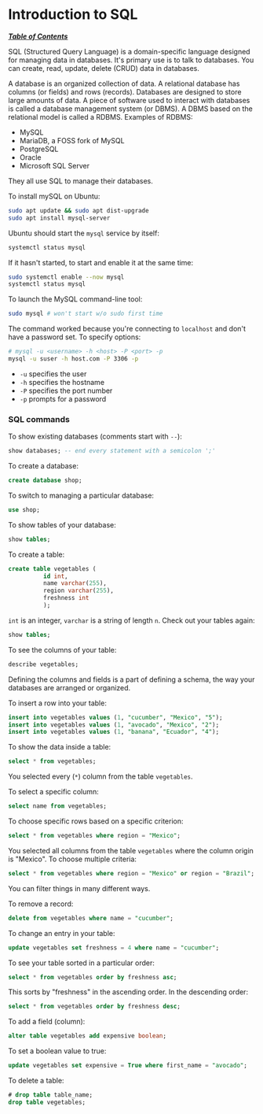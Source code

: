 # Introduction to SQL

[***Table of Contents***](/README.md)  

SQL (Structured Query Language) is a domain-specific language designed for
managing data in databases. It's primary use is to talk to databases. You can
create, read, update, delete (CRUD) data in databases.

A database is an organized collection of data. A relational database has
columns (or fields) and rows (records). Databases are designed to store large
amounts of data. A piece of software used to interact with databases is called
a database management system (or DBMS). A DBMS based on the relational model is
called a RDBMS. Examples of RDBMS:

- MySQL
- MariaDB, a FOSS fork of MySQL
- PostgreSQL
- Oracle
- Microsoft SQL Server

They all use SQL to manage their databases.

To install mySQL on Ubuntu:

```bash
sudo apt update && sudo apt dist-upgrade
sudo apt install mysql-server
```

Ubuntu should start the `mysql` service by itself:

```bash
systemctl status mysql
```

If it hasn't started, to start and enable it at the same time:

```bash
sudo systemctl enable --now mysql
systemctl status mysql
```

To launch the MySQL command-line tool:

```bash
sudo mysql # won't start w/o sudo first time
```

The command worked because you're connecting to `localhost` and don't have a
password set. To specify options:

```bash
# mysql -u <username> -h <host> -P <port> -p
mysql -u suser -h host.com -P 3306 -p
```

- `-u` specifies the user
- `-h` specifies the hostname
- `-P` specifies the port number
- `-p` prompts for a password

### SQL commands

To show existing databases (comments start with `--`):

```sql
show databases; -- end every statement with a semicolon ';'
```

To create a database:

```sql
create database shop;
```

To switch to managing a particular database:

```sql
use shop;
```

To show tables of your database:

```sql
show tables;
```

To create a table:

```sql
create table vegetables ( 
          id int,
          name varchar(255),
          region varchar(255),
          freshness int
          );
```

`int` is an integer, `varchar` is a string of length `n`. Check out your tables
again:

```sql
show tables;
```

To see the columns of your table:

```sql
describe vegetables;
```

Defining the columns and fields is a part of defining a schema, the way your
databases are arranged or organized.

To insert a row into your table:

```sql
insert into vegetables values (1, "cucumber", "Mexico", "5");
insert into vegetables values (1, "avocado", "Mexico", "2");
insert into vegetables values (1, "banana", "Ecuador", "4");
```

To show the data inside a table:

```sql
select * from vegetables;
```

You selected every (`*`) column from the table `vegetables`.

To select a specific column:

```sql
select name from vegetables;
```

To choose specific rows based on a specific criterion:

```sql
select * from vegetables where region = "Mexico";
```

You selected all columns from the table `vegetables` where the column origin is
"Mexico". To choose multiple criteria:

```sql
select * from vegetables where region = "Mexico" or region = "Brazil";
```

You can filter things in many different ways.

To remove a record:

```sql
delete from vegetables where name = "cucumber";
```

To change an entry in your table:

```sql
update vegetables set freshness = 4 where name = "cucumber";
```

To see your table sorted in a particular order:

```sql
select * from vegetables order by freshness asc;
```

This sorts by "freshness" in the ascending order. In the descending order:

```sql
select * from vegetables order by freshness desc;
```

To add a field (column):

```sql 
alter table vegetables add expensive boolean;
```

To set a boolean value to true:

```sql
update vegetables set expensive = True where first_name = "avocado";
```

To delete a table:

```sql
# drop table table_name;
drop table vegetables;
```
